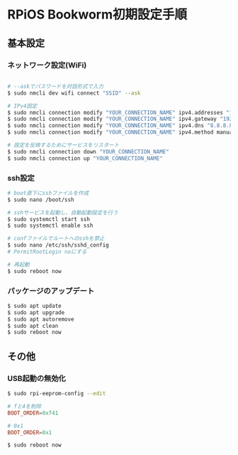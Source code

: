 # RPiOS Bookworm初期設定手順


## 基本設定

### ネットワーク設定(WiFi)

```bash

# --askでパスワードを対話形式で入力
$ sudo nmcli dev wifi connect "SSID" --ask

# IPv4固定
$ sudo nmcli connection modify "YOUR_CONNECTION_NAME" ipv4.addresses "192.168.1.100/24"
$ sudo nmcli connection modify "YOUR_CONNECTION_NAME" ipv4.gateway "192.168.1.1"
$ sudo nmcli connection modify "YOUR_CONNECTION_NAME" ipv4.dns "8.8.8.8 8.8.4.4"
$ sudo nmcli connection modify "YOUR_CONNECTION_NAME" ipv4.method manual

# 設定を反映するためにサービスをリスタート
$ sudo nmcli connection down "YOUR_CONNECTION_NAME"
$ sudo nmcli connection up "YOUR_CONNECTION_NAME"
```

### ssh設定

```bash
# boot直下にsshファイルを作成
$ sudo nano /boot/ssh

# sshサービスを起動し、自動起動設定を行う
$ sudo systemctl start ssh
$ sudo systemctl enable ssh

# confファイルでルートへのsshを禁止
$ sudo nano /etc/ssh/sshd_config
# PermitRootLogin noにする

# 再起動
$ sudo reboot now
```

### パッケージのアップデート

```bash
$ sudo apt update
$ sudo apt upgrade
$ sudo apt autoremove
$ sudo apt clean
$ sudo reboot now
```

## その他

### USB起動の無効化

```bash
$ sudo rpi-eeprom-config --edit
```

```conf
# fと4を削除
BOOT_ORDER=0xf41

# 0x1
BOOT_ORDER=0x1
```

```bash
$ sudo reboot now
```